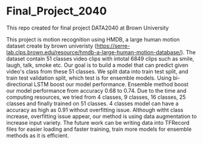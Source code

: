 # Final_Project_2040
This repo created for final project DATA2040 at Brown University

This project is motion recognition using HMDB, a large human motion dataset create by brown univeristy (https://serre-lab.clps.brown.edu/resource/hmdb-a-large-human-motion-database/). The dataset contain 51 classes video clips with intotal 6849 clips such as smile, laugh, talk, smoke etc. Our goal is to build a model that can predict given video's class from these 51 classes.
We split data into train test split, and train test validation split, which test is for ensemble models. Using bi-directional LSTM boost our model performance. Ensemble method boost our model performance from accuracy 0.68 to 0.74. Due to the time and computing resources, we tried from 4 classes, 9 classes, 16 classes, 25 classes and finally trained on 51 classes. 4 classes model can have a accuracy as high as 0.91 without overfitting issue. Although witht class increase, overfitting issue appear, our method is using data augmentation to increase input variety.
The future work can be writing data into TFRecord files for easier loading and faster training, train more models for ensemble methods as it is efficient.
